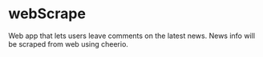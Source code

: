 # webScrape
Web app that lets users leave comments on the latest news. News info will be scraped from web using cheerio.
